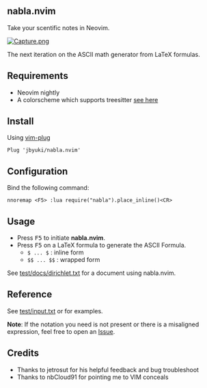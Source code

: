 nabla.nvim
-----------

Take your scentific notes in Neovim.

[![Capture.png](https://i.postimg.cc/prmHHkTR/Capture.png)](https://postimg.cc/PvncbWYR)


The next iteration on the ASCII math generator from LaTeX formulas.

Requirements
------------

* Neovim nightly
* A colorscheme which supports treesitter [see here](https://github.com/rockerBOO/awesome-neovim#treesitter-supported-colorschemes)

Install
-------

Using [vim-plug](https://github.com/junegunn/vim-plug)

```vim
Plug 'jbyuki/nabla.nvim'
```

Configuration
-------------

Bind the following command:

```vim
nnoremap <F5> :lua require("nabla").place_inline()<CR>
```

Usage
-----

* Press <kbd>F5</kbd> to initiate **nabla.nvim**.
* Press <kbd>F5</kbd> on a LaTeX formula to generate the ASCII Formula.
  * `$ ... $` : inline form
  * `$$ ... $$` : wrapped form

See [test/docs/dirichlet.txt](https://github.com/jbyuki/nabla.nvim/blob/master/test/docs/dirichlet.txt) for a document using nabla.nvim.

Reference
---------

See [test/input.txt](https://github.com/jbyuki/nabla.nvim/blob/master/test/input.txt) or  for examples.

**Note**: If the notation you need is not present or there is a misaligned expression, feel free to open an [Issue](https://github.com/jbyuki/nabla.nvim/issues).

Credits
-------

* Thanks to jetrosut for his helpful feedback and bug troubleshoot
* Thanks to nbCloud91 for pointing me to VIM conceals
